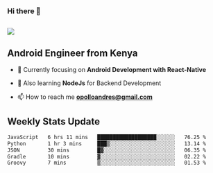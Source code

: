 ### Hi there 👋
<h2 align="left"><img src="https://readme-typing-svg.herokuapp.com?color=000000&lines=I'm+Andrew+Opollo😊;Welcome+to+my+Github😜"> </h2>

## Android Engineer from Kenya


- 🌱 Currently focusing on **Android Development with React-Native**

- 🔭 Also learning **NodeJs** for Backend Development

- 📫 How to reach me **opolloandres@gmail.com**


## Weekly Stats Update
<!--START_SECTION:waka-->

```txt
JavaScript   6 hrs 11 mins   ███████████████████░░░░░░   76.25 %
Python       1 hr 3 mins     ███▒░░░░░░░░░░░░░░░░░░░░░   13.14 %
JSON         30 mins         █▓░░░░░░░░░░░░░░░░░░░░░░░   06.35 %
Gradle       10 mins         ▓░░░░░░░░░░░░░░░░░░░░░░░░   02.22 %
Groovy       7 mins          ▒░░░░░░░░░░░░░░░░░░░░░░░░   01.53 %
```

<!--END_SECTION:waka-->



